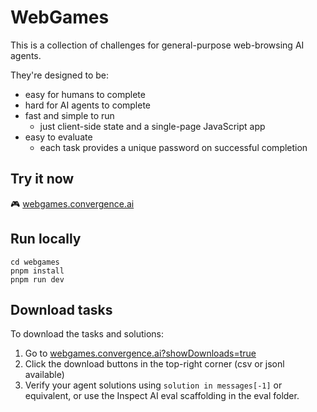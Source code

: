 # WebGames

This is a collection of challenges for general-purpose web-browsing AI agents.

They're designed to be:

- easy for humans to complete
- hard for AI agents to complete
- fast and simple to run
  - just client-side state and a single-page JavaScript app
- easy to evaluate
  - each task provides a unique password on successful completion

## Try it now

🎮 [webgames.convergence.ai](https://webgames.convergence.ai)

## Run locally

```
cd webgames
pnpm install
pnpm run dev
```

## Download tasks

To download the tasks and solutions:

1. Go to [webgames.convergence.ai?showDownloads=true](https://webgames.convergence.ai?showDownloads=true)
2. Click the download buttons in the top-right corner (csv or jsonl available)
3. Verify your agent solutions using `solution in messages[-1]` or equivalent, or use the Inspect AI eval scaffolding in the eval folder.
